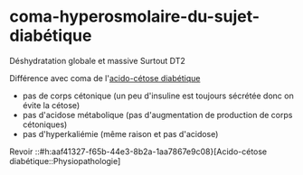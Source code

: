 # coma-hyperosmolaire-du-sujet-diabétique



Déshydratation globale et massive
Surtout DT2 

Différence avec coma de l'[acido-cétose diabétique](#acido-cc3a9tose-diabc3a9tiquenorgmd)

- pas de corps cétonique (un peu d'insuline est toujours sécrétée donc on évite la cétose) 
- pas d'acidose métabolique (pas d'augmentation de production de corps cétoniques) 
- pas d'hyperkaliémie (même raison et pas d'acidose) 

Revoir ::#h:aaf41327-f65b-44e3-8b2a-1aa7867e9c08}[Acido-cétose diabétique::Physiopathologie] 

